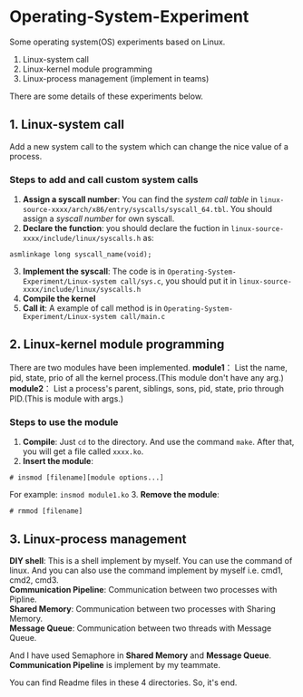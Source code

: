 # Operating-System-Experiment
Some operating system(OS) experiments based on Linux.

1. Linux-system call
2. Linux-kernel module programming
3. Linux-process management (implement in teams)

There are some details of these experiments below.


## 1. Linux-system call
Add a new system call to the system which can change the nice value of a process.

### Steps to add and call custom system calls
1. **Assign a syscall number**: You can find the *system call table* in `linux-source-xxxx/arch/x86/entry/syscalls/syscall_64.tbl`. You should assign a *syscall number* for own syscall.
2. **Declare the function**:  you should declare the fuction in `linux-source-xxxx/include/linux/syscalls.h` as:
  ```
  asmlinkage long syscall_name(void);
  ```
3. **Implement the syscall**: The code is in `Operating-System-Experiment/Linux-system call/sys.c`, you should put it in `linux-source-xxxx/include/linux/syscalls.h`
4. **Compile the kernel**
5. **Call it**: A example of call method is in `Operating-System-Experiment/Linux-system call/main.c`

## 2. Linux-kernel module programming
There are two modules have been implemented.
**module1**： List the name, pid, state, prio of all the kernel process.(This module don't have any arg.)
**module2**： List a process's parent, siblings, sons, pid, state, prio through PID.(This is module with args.)

### Steps to use the module
1. **Compile**: Just `cd` to the directory. And use the command `make`. After that, you will get a file called `xxxx.ko`.
2. **Insert the module**: 
```
# insmod [filename][module options...]
```
For example: `insmod module1.ko`
3. **Remove the module**: 
```
# rmmod [filename]
```

## 3. Linux-process management
**DIY shell**: This is a shell implement by myself. You can use the command of linux. And you can also use the command implement by myself i.e. cmd1, cmd2, cmd3.<br>
**Communication Pipeline**: Communication between two processes with Pipline.<br>
**Shared Memory**: Communication between two processes with Sharing Memory.<br>
**Message Queue**: Communication between two threads with Message Queue.

And I have used Semaphore in **Shared Memory** and **Message Queue**. **Communication Pipeline** is implement by my teammate.

You can find Readme files in these 4 directories. So, it's end.
